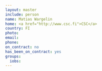 ```yaml
---
layout: master
include: person
name: Matias Wargelin
home: <a href="http://www.csc.fi">CSC</a>
country: FI
photo: 
email: 
phone:
on_contract: no
has_been_on_contract: yes
groups:
  iobs:
---
```

